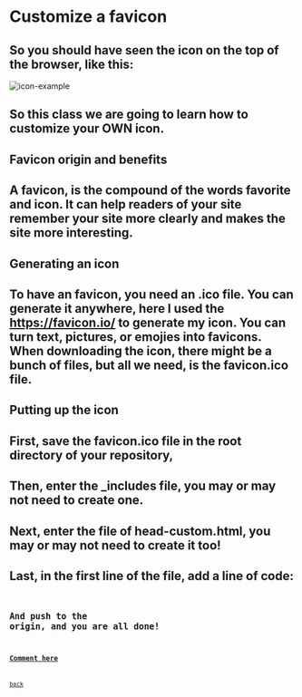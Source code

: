 # Customize a favicon
## So you should have seen the icon on the top of the browser, like this:
![icon-example](https://qqiumax.github.io/blog/advanced-custom-favicon/icon1.png)
## So this class we are going to learn how to customize your OWN icon.
## **Favicon origin and benefits**
## A favicon, is the compound of the words favorite and icon. It can help readers of your site remember your site more clearly and makes the site more interesting.
## **Generating an icon**
## To have an favicon, you need an .ico file. You can generate it anywhere, here I used the <https://favicon.io/> to generate my icon. You can turn text, pictures, or emojies into favicons. When downloading the icon, there might be a bunch of files, but all we need, is the favicon.ico file.
## **Putting up the icon**
## First, save the favicon.ico file in the root directory of your repository,
## Then, enter the _includes file, you may or may not need to create one.
## Next, enter the file of head-custom.html, you may or may not need to create it too!
## Last, in the first line of the file, add a line of code: <code><link rel="icon" type="image/x-icon" href="https://your_github_username.github.io/favicon.ico"><code>
## And push to the origin, and you are all done!
### **[Comment here](https://qqiumax.github.io/comment/)**
[back](https://qqiumax.github.io/blog/)
